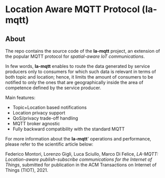 # Location Aware MQTT Protocol (la-mqtt)

## About
The repo contains the source code of the **la-mqtt** project, an extension of the popular MQTT protocol for *spatial-aware IoT communications*.

In few words, **la-mqtt** enables to route the data generated by service producers only to consumers for which such data is relevant in terms of both topic and location; 
hence, it limits the amount of consumers to be notified to only the ones that are geographically inside the area of competence defined by the service producer. 

Main features:
- Topic+Location based notifications
- Location privacy support
- QoS/privacy trade-off handling
- MQTT broker agnostic
- Fully backward compatibility with the standard MQTT

For more information about the **la-mqtt**' operations and performance, please refer to the scientific article below:

Federico Montori, Lorenzo Gigli, Luca Sciullo, Marco Di Felice, *LA-MQTT: Location-aware publish-subscribe communications for the Internet of Things*, submitted for publication in the 
ACM Transactions on Internet of Things (TIOT), 2021.

